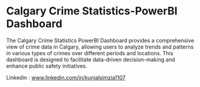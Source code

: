 # Calgary Crime Statistics-PowerBI Dashboard
The Calgary Crime Statistics PowerBI Dashboard provides a comprehensive view of crime data in Calgary, allowing users to analyze trends and patterns in various types of crimes over different periods and locations. This dashboard is designed to facilitate data-driven decision-making and enhance public safety initiatives.

Linkedin : www.linkedin.com/in/kunjalsimzia1107
